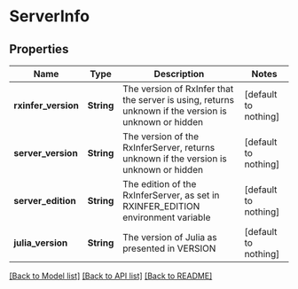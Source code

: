 # ServerInfo


## Properties
Name | Type | Description | Notes
------------ | ------------- | ------------- | -------------
**rxinfer_version** | **String** | The version of RxInfer that the server is using, returns unknown if the version is unknown or hidden | [default to nothing]
**server_version** | **String** | The version of the RxInferServer, returns unknown if the version is unknown or hidden | [default to nothing]
**server_edition** | **String** | The edition of the RxInferServer, as set in RXINFER_EDITION environment variable | [default to nothing]
**julia_version** | **String** | The version of Julia as presented in VERSION | [default to nothing]


[[Back to Model list]](../README.md#models) [[Back to API list]](../README.md#api-endpoints) [[Back to README]](../README.md)


